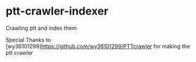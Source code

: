 # ptt-crawler-indexer
Crawling ptt and index them

Special Thanks to [wy36101299]https://github.com/wy36101299/PTTcrawler for making the ptt crawler
